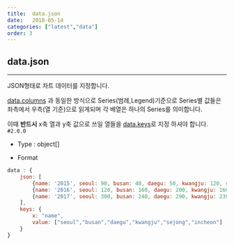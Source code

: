 ```yaml
---
title:  data.json
date:   2018-05-14
categories: ["latest","data"]
order: 3
---
```


## data.json
---

JSON형태로 차트 데이터를 지정합니다.

[data.columns](/data/data.columns.html) 과 동일한 방식으로 Series(범례,Legend)기준으로 Series별 값들은 좌측에서 우측(열 기준)으로 읽게되며 각 배열은 하나의 Series를 의미합니다.

이때 **반드시** x축 열과 y축 값으로 쓰일 열들을 [data.keys](/data/data.keys.html)로 지정 하셔야 합니다.
`#2.0.0`

* Type : object[]

* Format
```javascript
data : {
    json: [
        {name: '2015', seoul: 90, busan: 40, daegu: 50, kwangju: 120, sejong: 80, incheon: 90},
        {name: '2016', seoul: 120, busan: 160, daegu: 200, kwangju: 160, sejong: 130, incheon: 220},
        {name: '2017', seoul: 300, busan: 240, daegu: 290, kwangju: 230, sejong: 300, incheon: 320}
    ],
    keys: {
        x: "name",
        value: ["seoul","busan","daegu","kwangju","sejong","incheon"]
    }
}
```